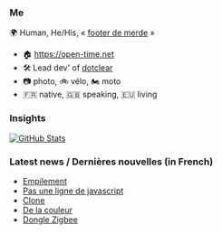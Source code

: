 ### Me

🌍 Human, He/His, « [footer de merde](https://open-time.net/post/2013/07/17/La-veritable-histoire-du-Footer-de-merde-) » 
* 🏠 https://open-time.net 
* 🛠️ Lead dev' of [dotclear](https://git.dotclear.org/dev/dotclear)
* 📷 photo, 🚲 vélo, 🏍️ moto 
* 🇫🇷 native, 🇬🇧 speaking, 🇪🇺 living

### Insights

[![GitHub Stats](https://github-readme-stats-sigma-five.vercel.app/api?username=franck-paul)](https://github.com/franck-paul)

### Latest news / Dernières nouvelles (in French)

<!-- BLOG-POST-LIST:START -->
- [Empilement](https://open-time.net/post/2025/10/22/Empilement)
- [Pas une ligne de javascript](https://open-time.net/post/2025/10/21/Pas-une-ligne-de-javascript)
- [Clone](https://open-time.net/post/2025/10/20/Clone)
- [De la couleur](https://open-time.net/post/2025/10/19/De-la-couleur)
- [Dongle Zigbee](https://open-time.net/post/2025/10/18/Dongle-Zigbee)
<!-- BLOG-POST-LIST:END -->
